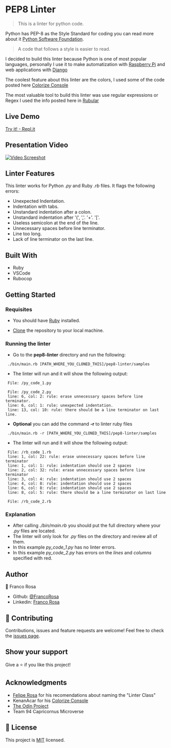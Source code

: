# PEP8 Linter

> This is a linter for python code.

Python has PEP-8 as the Style Standard for coding you can read more about it [Python Software Foundation](https://www.python.org/dev/peps/pep-0008/).

> A code that follows a style is easier to read.

I decided to build this linter because Python is one of most popular languages, personally I use it to make automatization with [Raspberry Pi](https://www.raspberrypi.org) and web applications with [Django](https://www.djangoproject.com)

The coolest feature about this linter are the colors, I used some of the code posted here [Colorize Console](https://gist.github.com/KenanAcar/6387f4c331179ec4a49c44d3fea46a14)

The most valuable tool to build this linter was use regular expressions or Regex I used the info posted here in [Rubular](https://rubular.com)

## Live Demo
[Try it! - Repl.it](https://repl.it/@FrancoRosa/pep8-linter)

## Presentation Video
[![Video Screeshot](https://i.ytimg.com/vi/qJFWLQNonno/hqdefault.jpg?sqp=-oaymwEjCNACELwBSFryq4qpAxUIARUAAAAAGAElAADIQj0AgKJDeAE=&rs=AOn4CLCMBswrUp4MCzIqvDIMmsz0TlMK-Q)](https://www.youtube.com/watch?v=qJFWLQNonno&feature=youtu.be)

## Linter Features 

This linter works for Python *.py* and Ruby *.rb* files.
It flags the following errors:

- Unexpected Indentation.
- Indentation with tabs.
- Unstandard indentation after a colon.
- Unstandard indentation after '(', ','. '+'. '['.
- Useless semicolon at the end of the line.
- Unnecessary spaces before line terminator.
- Line too long.
- Lack of line terminator on the last line.

## Built With

- Ruby
- VSCode
- Rubocop

## Getting Started

### Requisites

- You should have [Ruby](https://www.ruby-lang.org/en/documentation/installation/) installed.

- [Clone](https://help.github.com/en/github/creating-cloning-and-archiving-repositories/cloning-a-repository) the repository to your local machine.

### Running the linter

 - Go to the **pep8-linter** directory and run the following:
 ```
  ./bin/main.rb [PATH_WHERE_YOU_CLONED_THIS]/pep8-linter/samples
 ```
 - The linter will run and it will show the following output:
 ```
  File: /py_code_1.py

  File: /py_code_2.py
  line: 6, col: 2: rule: erase unnecessary spaces before line terminator.
  line: 6, col: 1: rule: unexpected indentation.
  line: 13, col: 10: rule: there should be a line terminator on last line.

 ```

 - **Optional** you can add the command **-r** to linter ruby files
 ```
  ./bin/main.rb -r [PATH_WHERE_YOU_CLONED_THIS]/pep8-linter/samples
 ```
 - The linter will run and it will show the following output:
 ```
  File: /rb_code_1.rb
  line: 1, col: 22: rule: erase unnecessary spaces before line terminator
  line: 1, col: 1: rule: indentation should use 2 spaces
  line: 2, col: 32: rule: erase unnecessary spaces before line terminator
  line: 3, col: 4: rule: indentation should use 2 spaces
  line: 4, col: 8: rule: indentation should use 2 spaces
  line: 6, col: 8: rule: indentation should use 2 spaces
  line: 8, col: 5: rule: there should be a line terminator on last line

  File: /rb_code_2.rb

 ```


### Explanation

- After calling *./bin/main.rb* you should put the full directory where your *.py* files are located.
- The linter will only look for *.py* files on the directory and review all of them.
- In this example *py_code_1.py* has no linter errors.
- In this example *py_code_2.py* has errors on the *lines* and *columns* specified with red.

## Author

👤 Franco Rosa

- Github: [@FrancoRosa](https://github.com/FrancoRosa)
- Linkedin: [Franco Rosa](https://www.linkedin.com/in/franco-rosa-79972119b)

## 🤝 Contributing

Contributions, issues and feature requests are welcome!
Feel free to check the [issues page](issues/).

## Show your support

Give a ⭐️ if you like this project!

## Acknowledgments

- [Felipe Rosa](github.com/flpfar) for his recomendations about naming the "Linter Class"
- KenanAcar for his [Colorize Console](https://gist.github.com/KenanAcar/6387f4c331179ec4a49c44d3fea46a14) 
- [The Odin Project](https://www.theodinproject.com/courses/ruby-programming)
- Team 94 Capricornus Microverse

## 📝 License

This project is [MIT](lic.url) licensed.
